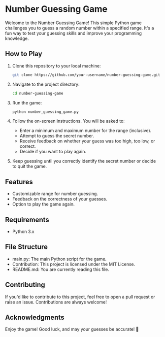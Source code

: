# Number Guessing Game

Welcome to the Number Guessing Game! This simple Python game challenges you to guess a random number within a specified range. It's a fun way to test your guessing skills and improve your programming knowledge.

## How to Play

1. Clone this repository to your local machine:

   ```bash
   git clone https://github.com/your-username/number-guessing-game.git
   ```

2. Navigate to the project directory:

   ```bash
   cd number-guessing-game
   ```

3. Run the game:

   ```bash
   python number_guessing_game.py
   ```

4. Follow the on-screen instructions. You will be asked to:

   - Enter a minimum and maximum number for the range (inclusive).
   - Attempt to guess the secret number.
   - Receive feedback on whether your guess was too high, too low, or correct.
   - Decide if you want to play again.

5. Keep guessing until you correctly identify the secret number or decide to quit the game.

## Features

- Customizable range for number guessing.
- Feedback on the correctness of your guesses.
- Option to play the game again.

## Requirements

- Python 3.x

## File Structure

- main.py: The main Python script for the game.
- Contribution: This project is licensed under the MIT License.
- README.md: You are currently reading this file.

## Contributing

If you'd like to contribute to this project, feel free to open a pull request or raise an issue. Contributions are always welcome!


## Acknowledgments

Enjoy the game! Good luck, and may your guesses be accurate! 🎉
